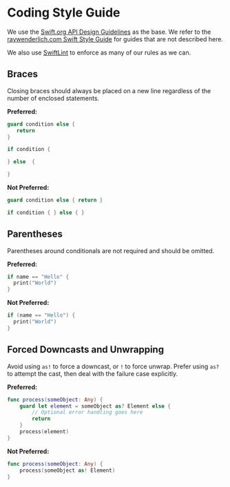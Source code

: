 # Coding Style Guide

We use the [Swift.org API Design Guidelines](https://swift.org/documentation/api-design-guidelines/) as the base. We refer to the [raywenderlich.com Swift Style Guide](https://github.com/raywenderlich/swift-style-guide/) for guides that are not described here.

We also use [SwiftLint](https://github.com/realm/SwiftLint) to enforce as many of our rules as we can. 

## Braces

Closing braces should always be placed on a new line regardless of the number of enclosed statements.

**Preferred:**

```swift
guard condition else {
   return
}

if condition {

} else  {

}
```

**Not Preferred:**

```swift
guard condition else { return }

if condition { } else { }
```

## Parentheses

Parentheses around conditionals are not required and should be omitted.

**Preferred:**

```swift
if name == "Hello" {
  print("World")
}
```

**Not Preferred:**

```swift
if (name == "Hello") {
  print("World")
}
```

## Forced Downcasts and Unwrapping

Avoid using `as!` to force a downcast, or `!` to force unwrap. Prefer using `as?` to attempt the cast, then deal with the failure case explicitly.

**Preferred:**

```swift
func process(someObject: Any) {
    guard let element = someObject as? Element else {
        // Optional error handling goes here
        return
    }
    process(element)
}
```

**Not Preferred:**

```swift
func process(someObject: Any) {
    process(someObject as! Element)
}
```